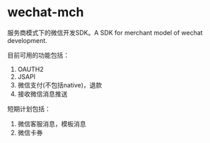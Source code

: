 # wechat-mch
服务商模式下的微信开发SDK。A SDK for merchant model of wechat development.

目前可用的功能包括：

1. OAUTH2
2. JSAPI
3. 微信支付(不包括native)，退款
4. 接收微信消息推送

短期计划包括：

1. 微信客服消息，模板消息
2. 微信卡券
